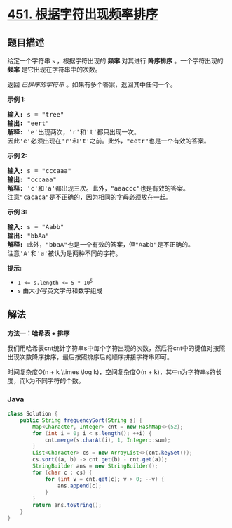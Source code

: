# [451. 根据字符出现频率排序](https://leetcode.cn/problems/sort-characters-by-frequency)

## 题目描述

<p>给定一个字符串 <code>s</code> ，根据字符出现的 <strong>频率</strong> 对其进行 <strong>降序排序</strong> 。一个字符出现的 <strong>频率</strong> 是它出现在字符串中的次数。</p>

<p>返回 <em>已排序的字符串&nbsp;</em>。如果有多个答案，返回其中任何一个。</p>

<p><strong>示例 1:</strong></p>

<pre>
<strong>输入: </strong>s = "tree"
<strong>输出: </strong>"eert"
<strong>解释: </strong>'e'出现两次，'r'和't'都只出现一次。
因此'e'必须出现在'r'和't'之前。此外，"eetr"也是一个有效的答案。
</pre>

<p><strong>示例 2:</strong></p>

<pre>
<strong>输入: </strong>s = "cccaaa"
<strong>输出: </strong>"cccaaa"
<strong>解释: </strong>'c'和'a'都出现三次。此外，"aaaccc"也是有效的答案。
注意"cacaca"是不正确的，因为相同的字母必须放在一起。
</pre>

<p><strong>示例 3:</strong></p>

<pre>
<strong>输入: </strong>s = "Aabb"
<strong>输出: </strong>"bbAa"
<strong>解释: </strong>此外，"bbaA"也是一个有效的答案，但"Aabb"是不正确的。
注意'A'和'a'被认为是两种不同的字符。
</pre>

<p><strong>提示:</strong></p>

<ul>
	<li><code>1 &lt;= s.length &lt;= 5 * 10<sup>5</sup></code></li>
	<li><code>s</code>&nbsp;由大小写英文字母和数字组成</li>
</ul>

## 解法

**方法一：哈希表 + 排序**

我们用哈希表cnt统计字符串s中每个字符出现的次数，然后将cnt中的键值对按照出现次数降序排序，最后按照排序后的顺序拼接字符串即可。

时间复杂度O(n + k \times \log k)，空间复杂度O(n + k)，其中n为字符串s的长度，而k为不同字符的个数。

### **Java**

```java
class Solution {
    public String frequencySort(String s) {
        Map<Character, Integer> cnt = new HashMap<>(52);
        for (int i = 0; i < s.length(); ++i) {
            cnt.merge(s.charAt(i), 1, Integer::sum);
        }
        List<Character> cs = new ArrayList<>(cnt.keySet());
        cs.sort((a, b) -> cnt.get(b) - cnt.get(a));
        StringBuilder ans = new StringBuilder();
        for (char c : cs) {
            for (int v = cnt.get(c); v > 0; --v) {
                ans.append(c);
            }
        }
        return ans.toString();
    }
}
```
